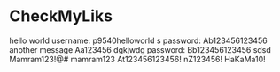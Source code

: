 # CheckMyLiks
hello world
username: p9540helloworld s
password: Ab123456123456
another message
Aa123456
dgkjwdg
password: Bb123456123456 sdsd
Mamram123!@#
mamram123
At123456123456!
nZ123456!
HaKaMa10!
